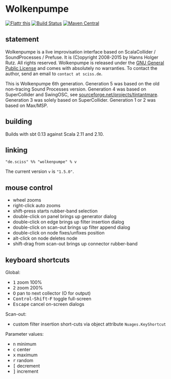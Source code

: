 # Wolkenpumpe

[![Flattr this](http://api.flattr.com/button/flattr-badge-large.png)](https://flattr.com/submit/auto?user_id=sciss&url=https%3A%2F%2Fgithub.com%2FSciss%2FWolkenpumpe&title=Wolkenpumpe&language=Scala&tags=github&category=software)
[![Build Status](https://travis-ci.org/Sciss/Wolkenpumpe.svg?branch=master)](https://travis-ci.org/Sciss/Wolkenpumpe)
[![Maven Central](https://maven-badges.herokuapp.com/maven-central/de.sciss/wolkenpumpe_2.11/badge.svg)](https://maven-badges.herokuapp.com/maven-central/de.sciss/wolkenpumpe_2.11)

## statement

Wolkenpumpe is a live improvisation interface based on ScalaCollider / SoundProcesses / Prefuse. It is (C)opyright 2008-2015 by Hanns Holger Rutz. All rights reserved. Wolkenpumpe is released under the [GNU General Public License](http://github.com/Sciss/Wolkenpumpe/blob/master/licenses/Wolkenpumpe-License.txt) and comes with absolutely no warranties. To contact the author, send an email to `contact at sciss.de`.

This is Wolkenpumpe 6th generation. Generation 5 was based on the old non-tracing Sound Processes version. Generation 4 was based on SuperCollider and SwingOSC, see [sourceforge.net/projects/tintantmare](http://sourceforge.net/projects/tintantmare/). Generation 3 was solely based on SuperCollider. Generation 1 or 2 was based on Max/MSP.

## building

Builds with sbt 0.13 against Scala 2.11 and 2.10.

## linking

    "de.sciss" %% "wolkenpumpe" % v

The current version `v` is `"1.5.0"`.

## mouse control

- wheel zooms
- right-click auto zooms
- shift-press starts rubber-band selection
- double-click on panel brings up generator dialog
- double-click on edge brings up filter insertion dialog
- double-click on scan-out brings up filter append dialog
- double-click on node fixes/unfixes position
- alt-click on node deletes node
- shift-drag from scan-out brings up connector rubber-band

## keyboard shortcuts

Global:

- <tt>1</tt> zoom 100%
- <tt>2</tt> zoom 200%
- <tt>O</tt> pan to next collector (O for output)
- <tt>Control</tt>-<tt>Shift</tt>-<tt>F</tt> toggle full-screen
- <tt>Escape</tt> cancel on-screen dialogs

Scan-out:

- custom filter insertion short-cuts via object attribute `Nuages.KeyShortcut`

Parameter values:

- <tt>n</tt> minimum
- <tt>c</tt> center
- <tt>x</tt> maximum
- <tt>r</tt> random
- <tt>[</tt> decrement
- <tt>]</tt> increment
